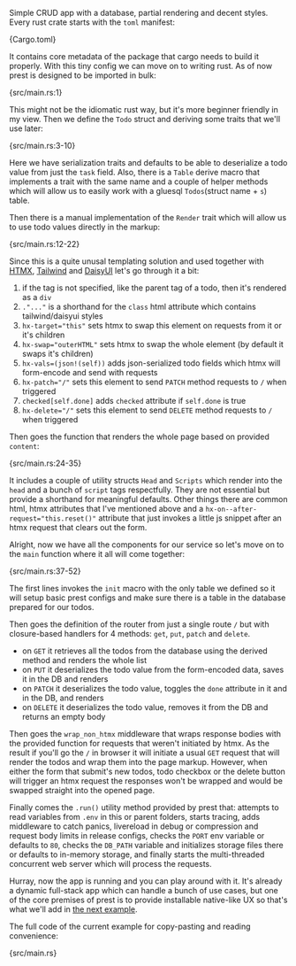 Simple CRUD app with a database, partial rendering and decent styles. Every rust crate starts with the `toml` manifest:

{Cargo.toml}

It contains core metadata of the package that cargo needs to build it properly. With this tiny config we can move on to writing rust. As of now prest is designed to be imported in bulk:

{src/main.rs:1}

This might not be the idiomatic rust way, but it's more beginner friendly in my view. Then we define the `Todo` struct and deriving some traits that we'll use later:

{src/main.rs:3-10}

Here we have serialization traits and defaults to be able to deserialize a todo value from just the `task` field. Also, there is a `Table` derive macro that implements a trait with the same name and a couple of helper methods which will allow us to easily work with a gluesql `Todos`(struct name + `s`) table. 

Then there is a manual implementation of the `Render` trait which will allow us to use todo values directly in the markup:

{src/main.rs:12-22}

Since this is a quite unusal templating solution and used together with [HTMX](https://htmx.org/), [Tailwind](https://tailwindcss.com/) and [DaisyUI](https://daisyui.com/) let's go through it a bit:

1. if the tag is not specified, like the parent tag of a todo, then it's rendered as a `div`
2. `."..."` is a shorthand for the `class` html attribute which contains tailwind/daisyui styles 
3. `hx-target="this"` sets htmx to swap this element on requests from it or it's children
4. `hx-swap="outerHTML"` sets htmx to swap the whole element (by default it swaps it's children)
5. `hx-vals=(json!(self))` adds json-serialized todo fields which htmx will form-encode and send with requests
6. `hx-patch="/"` sets this element to send `PATCH` method requests to `/` when triggered
7. `checked[self.done]` adds `checked` attribute if `self.done` is true
8. `hx-delete="/"` sets this element to send `DELETE` method requests to `/` when triggered

Then goes the function that renders the whole page based on provided `content`:

{src/main.rs:24-35}

It includes a couple of utility structs `Head` and `Scripts` which render into the `head` and a bunch of `script` tags respectfully. They are not essential but provide a shorthand for meaningful defaults. Other things there are common html, htmx attributes that I've mentioned above and a `hx-on--after-request="this.reset()"` attribute that just invokes a little js snippet after an htmx request that clears out the form.

Alright, now we have all the components for our service so let's move on to the `main` function where it all will come together:

{src/main.rs:37-52}

The first lines invokes the `init` macro with the only table we defined so it will setup basic prest configs and make sure there is a table in the database prepared for our todos.

Then goes the definition of the router from just a single route `/` but with closure-based handlers for 4 methods: `get`, `put`, `patch` and `delete`.

* on `GET` it retrieves all the todos from the database using the derived method and renders the whole list
* on `PUT` it deserializes the todo value from the form-encoded data, saves it in the DB and renders
* on `PATCH` it deserializes the todo value, toggles the `done` attribute in it and in the DB, and renders
* on `DELETE` it deserializes the todo value, removes it from the DB and returns an empty body

Then goes the `wrap_non_htmx` middleware that wraps response bodies with the provided function for requests that weren't initiated by htmx.  As the result if you'll go the `/` in browser it will initiate a usual `GET` request that will render the todos and wrap them into the page markup. However, when either the form that submit's new todos, todo checkbox or the delete button will trigger an htmx request the responses won't be wrapped and would be swapped straight into the opened page. 

Finally comes the `.run()` utility method provided by prest that: attempts to read variables from `.env` in this or parent folders, starts tracing, adds middleware to catch panics, livereload in debug or compression and request body limits in release configs, checks the `PORT` env variable or defaults to `80`, checks the `DB_PATH` variable and initializes storage files there or defaults to in-memory storage, and finally starts the multi-threaded concurrent web server which will process the requests. 

Hurray, now the app is running and you can play around with it. It's already a dynamic full-stack app which can handle a bunch of use cases, but one of the core premises of prest is to provide installable native-like UX so that's what we'll add in [the next example](https://prest.blog/todo-pwa).

The full code of the current example for copy-pasting and reading convenience:

{src/main.rs}
